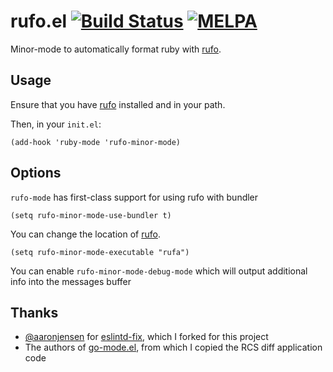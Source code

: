 # rufo.el [![Build Status](https://travis-ci.org/danielma/rufo.el.svg?branch=master)](https://travis-ci.org/danielma/rufo.el) [![MELPA](https://melpa.org/packages/rufo-badge.svg)](https://melpa.org/#/rufo)

Minor-mode to automatically format ruby with [rufo][].

## Usage

Ensure that you have [rufo][] installed and in your path.

Then, in your `init.el`:

```elisp
(add-hook 'ruby-mode 'rufo-minor-mode)
```

## Options

`rufo-mode` has first-class support for using rufo with bundler

```elisp
(setq rufo-minor-mode-use-bundler t)
```

You can change the location of [rufo][]. 

```elisp
(setq rufo-minor-mode-executable "rufa")
```

You can enable `rufo-minor-mode-debug-mode` which will output additional info into the messages buffer

## Thanks

* [@aaronjensen][] for [eslintd-fix][], which I forked for this project
* The authors of [go-mode.el][], from which I copied the RCS diff application code

[rufo]: https://github.com/asterite/rufo
[eslintd-fix]: https://github.com/aaronjensen/eslintd-fix
[@aaronjensen]: https://github.com/aaronjensen
[go-mode.el]: https://github.com/dominikh/go-mode.el
